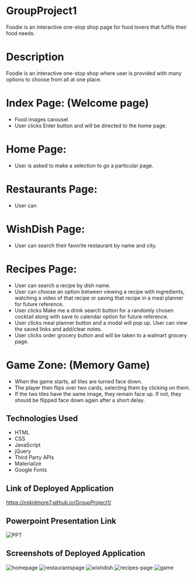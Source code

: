 # GroupProject1

Foodie is an interactive one-stop shop page for food lovers that fulfils their food needs. 

# Description

Foodie is an interactive one-stop shop where user is provided with many options to choose from all at one place.

# Index Page: (Welcome page)

* Food images carousel
* User clicks Enter button and will be directed to the home page. 

# Home Page:

* User is asked to make a selection to go a particular page.

# Restaurants Page:

* User can 

# WishDish Page:

* User can search their favorite restaurant by name and city.

# Recipes Page:

* User can search a recipe by dish name.
* User can choose an option between viewing a recipe with ingredients, watching a video of that recipe or saving that recipe in a meal planner for future reference.
* User clicks Make me a drink search button for a randomly chosen cocktail along with save to calendar option for future reference.
* User clicks meal planner button and a modal will pop up. User can view the saved links and add/clear notes.
* User clicks order grocery button and will be taken to a walmart grocery page.

# Game Zone: (Memory Game)

* When the game starts, all tiles are turned face down.
* The player then flips over two cards, selecting them by clicking on them.
* If the two tiles have the same image, they remain face up. If not, they should be flipped face down again after a short delay.

## Technologies Used

* HTML
* CSS
* JavaScript
* jQuery
* Third Party APIs
* Materialize
* Google Fonts

## Link of Deployed Application

https://nskidmore7.github.io/GroupProject1/

## Powerpoint Presentation Link



![PPT](https://user-images.githubusercontent.com/78191579/136268401-9043df29-bee6-44e2-a083-200cf3374df7.JPG)

## Screenshots of Deployed Application

![homepage](https://user-images.githubusercontent.com/78191579/136261645-e2c402fc-f057-4019-a512-ea909174950d.JPG)
![restaurantspage](https://user-images.githubusercontent.com/78191579/136443669-44a49186-958a-4c2b-ac9a-543315d8cfd2.JPG)
![wishdish](https://user-images.githubusercontent.com/78191579/136423459-ab709e98-2340-4031-8121-259effb0293d.JPG)
![recipes-page](https://user-images.githubusercontent.com/78191579/136261663-04ae4205-7180-46d5-a5d2-9df046291313.JPG)
![game](https://user-images.githubusercontent.com/78191579/136423787-dc94eeda-565c-4a5c-abf9-5a0a00479913.JPG)




